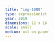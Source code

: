 ```yaml
---
title: "img-1089"
type: expressionist
year: 2019
dimensions: 12 x 16
scale: small
medium: oil on paper
---
```


